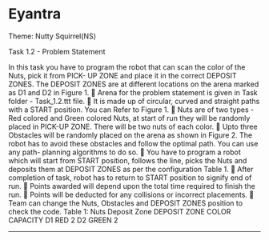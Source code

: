 # Eyantra
Theme: Nutty Squirrel(NS)

Task 1.2 - Problem Statement

In this task you have to program the robot that can scan the color of the Nuts, pick it from PICK- UP ZONE and place it in the correct DEPOSIT ZONES. The DEPOSIT ZONES are at different
locations on the arena marked as D1 and D2 in Figure 1. 
 Arena for the problem statement is given in Task folder - Task_1.2.ttt file. 
 It is made up of circular, curved and straight paths with a START position. You can
Refer to Figure 1.
 Nuts are of two types - Red colored and Green colored Nuts, at start of run they will be
randomly placed in PICK-UP ZONE. There will be two nuts of each color.
 Upto three Obstacles will be randomly placed on the arena as shown in Figure 2. The
robot has to avoid these obstacles and follow the optimal path. You can use any path- planning algorithms to do so.
 You have to program a robot which will start from START position, follows the line, picks the Nuts and deposits them at DEPOSIT ZONES as per the configuration Table 1.
 After completion of task, robot has to return to START position to signify end of run. 
 Points awarded will depend upon the total time required to finish the run.
 Points will be deducted for any collisions or incorrect placements.
 Team can change the Nuts, Obstacles and DEPOSIT ZONES position to check the code. Table 1: Nuts Deposit Zone
DEPOSIT ZONE              COLOR                CAPACITY
D1                         RED                     2
D2                         GREEN                   2
*********************
